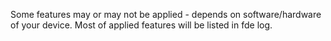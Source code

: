 Some features may or may not be applied - depends on software/hardware of your device.
Most of applied features will be listed in fde log.
